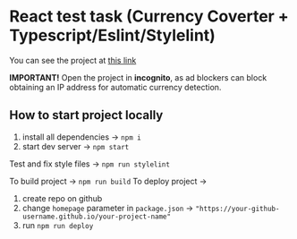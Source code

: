 # React test task (Currency Coverter + Typescript/Eslint/Stylelint)

You can see the project at [this link](https://hi-pyncho.github.io/react-currency-coverter/)

__IMPORTANT!__ Open the project in __incognito__, as ad blockers can block obtaining an IP address for automatic currency detection.

## How to start project locally
1) install all dependencies -> `npm i`
2) start dev server -> `npm start`

Test and fix style files -> `npm run stylelint`

To build project -> `npm run build`
To deploy project ->
1) create repo on github
2) change `homepage` parameter in `package.json` -> `"https://your-github-username.github.io/your-project-name"`
3) run `npm run deploy`


